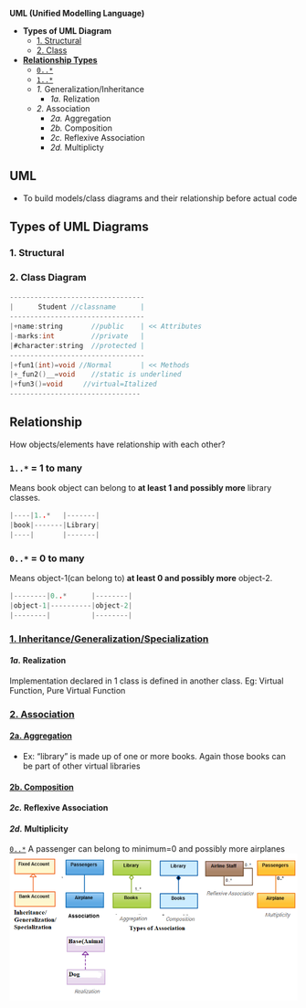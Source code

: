 **UML (Unified Modelling Language)**
- **Types of UML Diagram**
  - [1. Structural](#st)
  - [2. Class](#cl)
- **[Relationship Types](#r)**
  - [`0..*`](#0tom)
  - [`1..*`](#1tom)
  - _1._ Generalization/Inheritance
    - _1a._ Relization
  - _2._ Association
    - _2a._ Aggregation
    - _2b._ Composition
    - _2c._ Reflexive Association
    - _2d._ Multiplicty

## UML
- To build models/class diagrams and their relationship before actual code

## Types of UML Diagrams
<a name=st></a>
### 1. Structural

<a name=cl></a>
### 2. Class Diagram
```c
---------------------------------
|      Student //classname      |
---------------------------------
|+name:string       //public    | << Attributes
|-marks:int         //private   |
|#character:string  //protected |
---------------------------------
|+fun1(int)=void //Normal       | << Methods
|+_fun2()__=void    //static is underlined
|+fun3()=void     //virtual=Italized
--------------------------------
```

<a name=r></a>
## Relationship
How objects/elements have relationship with each other?
<a name=#1tom></a>
### **`1..*` = 1 to many**
Means book object can belong to **at least 1 and possibly more** library classes.
```c
|----|1..*   |-------|
|book|-------|Library|
|----|       |-------|
```
<a name=#0tom></a>
### **`0..*` = 0 to many**
Means object-1(can belong to) **at least 0 and possibly more** object-2.
```c
|--------|0..*      |--------|
|object-1|----------|object-2|
|--------|          |--------|
```
### [1. Inheritance/Generalization/Specialization](/Languages/Programming_Languages/c%2B%2B/Characteristics_of_OOPS/Inheritance#g)
#### _1a._ Realization
Implementation declared in 1 class is defined in another class. Eg: Virtual Function, Pure Virtual Function

### [2. Association](/Languages/Programming_Languages/c++/Characteristics_of_OOPS/Inheritance#as)
#### [2a. Aggregation](/Languages/Programming_Languages/c++/Characteristics_of_OOPS/Inheritance#ag)
- Ex: “library” is made up of one or more books. Again those books can be part of other virtual libraries
#### [2b. Composition](/Languages/Programming_Languages/c++/Characteristics_of_OOPS/Inheritance#co)
#### _2c._ Reflexive Association
#### _2d._ Multiplicity
[`0..*`](#tomany) A passenger can belong to minimum=0 and possibly more airplanes
<img src=relationships.png></img>
